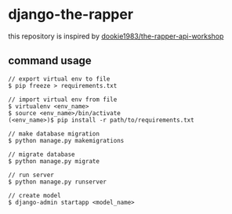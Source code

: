 # django-the-rapper

this repository is inspired by [dookie1983/the-rapper-api-workshop](https://github.com/dookie1983/the-rapper-api-workshop/)

## command usage
```
// export virtual env to file
$ pip freeze > requirements.txt

// import virtual env from file
$ virtualenv <env_name>
$ source <env_name>/bin/activate
(<env_name>)$ pip install -r path/to/requirements.txt

// make database migration
$ python manage.py makemigrations

// migrate database
$ python manage.py migrate

// run server
$ python manage.py runserver

// create model 
$ django-admin startapp <model_name>
```